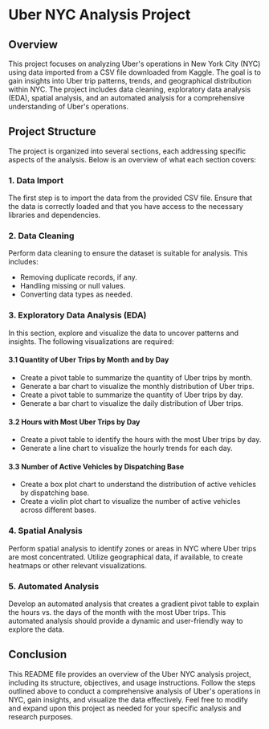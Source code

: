 # Uber NYC Analysis Project

## Overview
This project focuses on analyzing Uber's operations in New York City (NYC) using data imported from a CSV file downloaded from Kaggle. The goal is to gain insights into Uber trip patterns, trends, and geographical distribution within NYC. The project includes data cleaning, exploratory data analysis (EDA), spatial analysis, and an automated analysis for a comprehensive understanding of Uber's operations.

## Project Structure
The project is organized into several sections, each addressing specific aspects of the analysis. Below is an overview of what each section covers:

### 1. Data Import
The first step is to import the data from the provided CSV file. Ensure that the data is correctly loaded and that you have access to the necessary libraries and dependencies.

### 2. Data Cleaning
Perform data cleaning to ensure the dataset is suitable for analysis. This includes:
* Removing duplicate records, if any.
* Handling missing or null values.
* Converting data types as needed.

### 3. Exploratory Data Analysis (EDA)
In this section, explore and visualize the data to uncover patterns and insights. The following visualizations are required:

#### 3.1 Quantity of Uber Trips by Month and by Day
* Create a pivot table to summarize the quantity of Uber trips by month.
* Generate a bar chart to visualize the monthly distribution of Uber trips.
* Create a pivot table to summarize the quantity of Uber trips by day.
* Generate a bar chart to visualize the daily distribution of Uber trips.

#### 3.2 Hours with Most Uber Trips by Day
* Create a pivot table to identify the hours with the most Uber trips by day.
* Generate a line chart to visualize the hourly trends for each day.

#### 3.3 Number of Active Vehicles by Dispatching Base
* Create a box plot chart to understand the distribution of active vehicles by dispatching base.
* Create a violin plot chart to visualize the number of active vehicles across different bases.

### 4. Spatial Analysis
Perform spatial analysis to identify zones or areas in NYC where Uber trips are most concentrated. Utilize geographical data, if available, to create heatmaps or other relevant visualizations.

### 5. Automated Analysis
Develop an automated analysis that creates a gradient pivot table to explain the hours vs. the days of the month with the most Uber trips. This automated analysis should provide a dynamic and user-friendly way to explore the data.

## Conclusion
This README file provides an overview of the Uber NYC analysis project, including its structure, objectives, and usage instructions. Follow the steps outlined above to conduct a comprehensive analysis of Uber's operations in NYC, gain insights, and visualize the data effectively. Feel free to modify and expand upon this project as needed for your specific analysis and research purposes.
